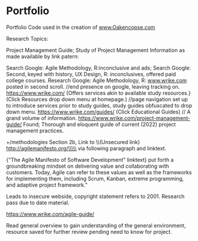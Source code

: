 # Portfolio
Portfolio Code used in the creation of www.Oakencopse.com



Research Topics:

Project Management Guide; Study of Project Management Information as made available by link patern:

Search Google:  Agile Methodology, R:inconclusive and ads;
Search Google: Second, keyed with history, UX Design, R: inconclusives, offered paid college courses.
Research Google:  Agile Methodology, R: www.wrike.com posted in second scroll.
//end presence on google, leaving tracking on.
https://www.wrike.com/ {Offers services akin to available study resources.}  (Click Resources drop down menu at homepage.)
//page navigation set up to introduce services prior to study guides, study guides obfuscated to drop down menu.
https://www.wrike.com/guides/ (Click Educational Guides)
// A grand volume of information.
https://www.wrike.com/project-management-guide/  Found; Thorough and eloquent guide of current (2022) project management practices.

+/methodologies Section 2b, Link to \\\\\(Unsecured link) http://agilemanifesto.org/\\\\\ via following paragraph and linktext.

{"The Agile Manifesto of Software Development" linktext} put forth a groundbreaking mindset on delivering value and collaborating with customers. Today, Agile can refer to these values as well as the frameworks for implementing them, including Scrum, Kanban, extreme programming, and adaptive project framework."

Leads to insecure webside, copyright statement refers to 2001.  Research pass due to date material.

https://www.wrike.com/agile-guide/

Read general overview to gain understanding of the general environment, resource saved for further review pending need to know for project.


